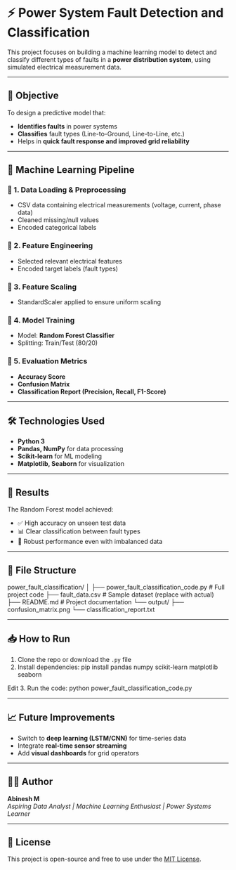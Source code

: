 # ⚡ Power System Fault Detection and Classification

This project focuses on building a machine learning model to detect and classify different types of faults in a **power distribution system**, using simulated electrical measurement data.

---

## 📌 Objective

To design a predictive model that:
- **Identifies faults** in power systems
- **Classifies** fault types (Line-to-Ground, Line-to-Line, etc.)
- Helps in **quick fault response and improved grid reliability**

---

## 🧠 Machine Learning Pipeline

### 🔹 1. Data Loading & Preprocessing
- CSV data containing electrical measurements (voltage, current, phase data)
- Cleaned missing/null values
- Encoded categorical labels

### 🔹 2. Feature Engineering
- Selected relevant electrical features
- Encoded target labels (fault types)

### 🔹 3. Feature Scaling
- StandardScaler applied to ensure uniform scaling

### 🔹 4. Model Training
- Model: **Random Forest Classifier**
- Splitting: Train/Test (80/20)

### 🔹 5. Evaluation Metrics
- **Accuracy Score**
- **Confusion Matrix**
- **Classification Report (Precision, Recall, F1-Score)**

---

## 🛠 Technologies Used

- **Python 3**
- **Pandas, NumPy** for data processing
- **Scikit-learn** for ML modeling
- **Matplotlib, Seaborn** for visualization

---

## 🧪 Results

The Random Forest model achieved:
- ✅ High accuracy on unseen test data
- 📊 Clear classification between fault types
- 🔧 Robust performance even with imbalanced data

---

## 📁 File Structure


power_fault_classification/
│
├── power_fault_classification_code.py # Full project code
├── fault_data.csv # Sample dataset (replace with actual)
├── README.md # Project documentation
└── output/
├── confusion_matrix.png
└── classification_report.txt


---

## 📥 How to Run

1. Clone the repo or download the `.py` file  
2. Install dependencies:
pip install pandas numpy scikit-learn matplotlib seaborn


Edit
3. Run the code:
python power_fault_classification_code.py

---

## 📈 Future Improvements

- Switch to **deep learning (LSTM/CNN)** for time-series data  
- Integrate **real-time sensor streaming**  
- Add **visual dashboards** for grid operators

---

## 👨‍💻 Author

**Abinesh M**  
*Aspiring Data Analyst | Machine Learning Enthusiast | Power Systems Learner*

---

## 🔗 License

This project is open-source and free to use under the [MIT License](https://opensource.org/licenses/MIT).


